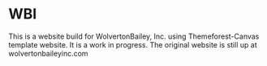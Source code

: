 # WBI
This is a website build for WolvertonBailey, Inc. using Themeforest-Canvas template website. 
It is a work in progress. 
The original website is still up at wolvertonbaileyinc.com
